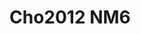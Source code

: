 # Cho2012 NM6
<a name="material" />
<script type="application/ld+json">

  {
    "@context": "https://schema.org/",
    "@type": "ChemicalSubstance",
    "http://purl.org/dc/terms/conformsTo":
      {
        "@type": "CreativeWork",
        "@id": "https://bioschemas.org/profiles/ChemicalSubstance/0.4-RELEASE/"
      },
    "@id": "https://egonw.github.io/nanowiki/nanowiki193.html#material",
    "name": "Cho2012 NM6",
    "sameAs: "http://127.0.0.1/mediawiki/index.php/Special:URIResolver/Cho2012_NM6"
  }
</script>

